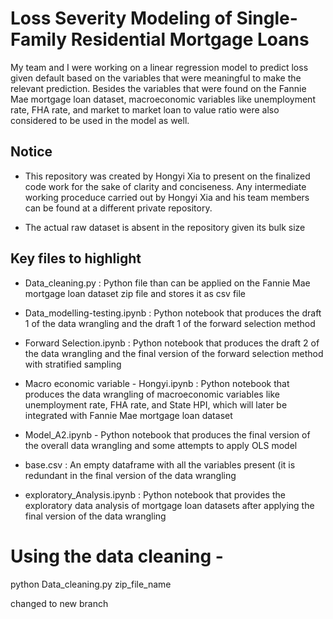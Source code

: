# Loss Severity Modeling of Single-Family Residential Mortgage Loans
My team and I were working on a linear regression model to predict loss given default based on the variables that were meaningful to make the relevant prediction. Besides the variables that were found on the Fannie Mae mortgage loan dataset, macroeconomic variables like unemployment rate, FHA rate, and market to market loan to value ratio were also considered to be used in the model as well.

## Notice
- This repository was created by Hongyi Xia to present on the finalized code work for the sake of clarity and conciseness. Any intermediate working proceduce carried out by Hongyi Xia and his team members can be found at a different private repository.

- The actual raw dataset is absent in the repository given its bulk size

## Key files to highlight
 - Data_cleaning.py : Python file than can be applied on the Fannie Mae mortgage loan dataset zip file and stores it as csv file 

 - Data_modelling-testing.ipynb : Python notebook that produces the draft 1 of the data wrangling and the draft 1 of the forward selection method 

 - Forward Selection.ipynb : Python notebook that produces the draft 2 of the data wrangling and the final version of the forward selection method with stratified sampling 

 - Macro economic variable - Hongyi.ipynb : Python notebook that produces the data wrangling of macroeconomic variables like unemployment rate, FHA rate, and State HPI, which will later be integrated with Fannie Mae mortgage loan dataset 

 - Model_A2.ipynb - Python notebook that produces the final version of the overall data wrangling and some attempts to apply OLS model

 - base.csv : An empty dataframe with all the variables present (it is redundant in the final version of the data wrangling

 - exploratory_Analysis.ipynb : Python notebook that provides the exploratory data analysis of mortgage loan datasets after applying the final version of the data wrangling

# Using the data cleaning -
python Data_cleaning.py zip_file_name

changed to new branch
